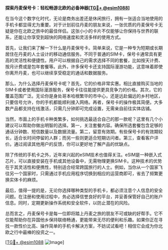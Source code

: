 **探索丹麦保号卡：轻松畅游北欧的必备神器[[TG💪+ @esim1088](https://t.me/s/esim1088)]**

在当今这个数字化时代，无论是商务出差还是休闲旅行，拥有一张适合当地使用的手机卡都显得尤为重要。对于计划前往丹麦的朋友来说，一张优质的丹麦保号卡无疑是你在北欧之旅中的最佳伴侣。这张小小的卡片不仅能够让你保持与世界的联系，还能让你享受到超快的网络速度和灵活多样的使用方式。

首先，让我们来了解一下什么是丹麦保号卡。简单来说，它是一种专为短期或长期居住在丹麦的人士设计的移动通信服务。不同于普通的SIM卡，保号卡通常具有更高的灵活性和便捷性。用户可以根据自己的需求选择不同的套餐，比如按天计费、按月计费或是包年套餐等。此外，许多保号卡还支持国际漫游功能，这意味着即使你离开丹麦，也可以继续享受稳定的通话和数据服务。

那么，为什么选择丹麦保号卡呢？首先，它的价格非常实惠。相比直接购买当地的SIM卡或者使用国际漫游服务，保号卡往往能提供更具竞争力的价格。其次，它的覆盖范围广泛。无论你是身处哥本哈根繁华的市中心，还是远赴偏远的乡村地区，只要信号允许，你的手机都能顺利接入网络。再者，保号卡的操作极其简便。大多数产品都支持在线激活，只需几分钟即可完成设置，无需亲自前往实体店铺。

当然，市面上的手机卡种类繁多，如何挑选最适合自己的那一款呢？这里有几个小建议可以帮助你做出明智的选择。第一，关注套餐内容。确保所选套餐包含足够的通话分钟数、短信数量以及数据流量。第二，留意有效期。有些保号卡的有效期较长，适合长时间停留的人群；而另一些则更适合短期访问者。第三，查看客户评价。通过阅读其他用户的反馈，你可以更好地了解产品的优缺点。

除了传统的手机卡之外，近年来兴起的eSIM技术也值得关注。eSIM是一种嵌入式芯片，可以直接安装在手机或其他设备中，无需物理更换SIM卡。这种技术的优势在于其灵活性和便携性，特别适合经常跨国旅行的人士。例如，当你从一个国家飞往另一个国家时，只需通过手机应用程序切换到相应的运营商即可，省去了频繁更换实体卡的麻烦。

最后，值得一提的是，无论你选择哪种类型的手机卡，都必须注意个人信息的安全问题。在注册和使用过程中，务必选择信誉良好的平台，并妥善保管好自己的账户信息。同时，定期更新操作系统和安全软件，以防止潜在的风险。

总而言之，丹麦保号卡是每一位即将踏上丹麦之旅的朋友不可或缺的好帮手。它不仅能帮助你在异国他乡保持联络畅通，更能带来无尽的便利和乐趣。如果你正在寻找一款性价比高、操作简单的手机卡解决方案，不妨试试看吧！相信它会成为你北欧之行中最棒的投资之一。

[[TG💪+ @esim1088](https://t.me/s/esim1088) ![Image](https://i.postimg.cc/4NQfJmqS/Snipaste-2025-05-13-00-14-12.png)]
